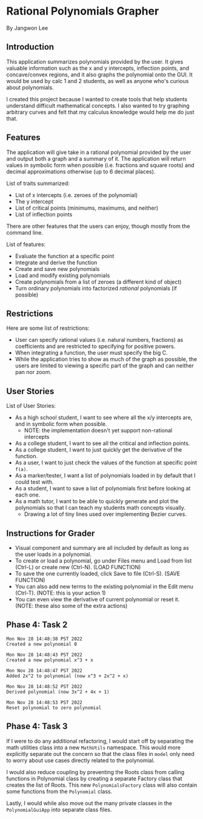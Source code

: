 # Rational Polynomials Grapher
By Jangwon Lee

## Introduction

This application summarizes polynomials provided by the user. It gives valuable information such as the x and y intercepts, inflection points, and concave/convex regions, and it also graphs the polynomial onto the GUI. It would be used by calc 1 and 2 students, as well as anyone who's curious about polynomials. 

I created this project because I wanted to create tools that help students understand difficult mathematical concepts. I also wanted to try graphing arbitrary curves and felt that my calculus knowledge would help me do just that.


## Features

The application will give take in a rational polynomial provided by the user and output both a graph and a summary of it. The application will return values in symbolic form when possible (i.e. fractions and square roots) and decimal approximations otherwise (up to 6 decimal places).

List of traits summarized:
 - List of x intercepts (i.e. zeroes of the polynomial)
 - The y intercept
 - List of critical points (minimums, maximums, and neither)
 - List of inflection points


There are other features that the users can enjoy, though mostly from the command line.

List of features:
 - Evaluate the function at a specific point
 - Integrate and derive the function
 - Create and save new polynomials
 - Load and modify existing polynomials
 - Create polynomials from a list of zeroes (a different kind of object)
 - Turn ordinary polynomials into factorized *rational* polynomials (if possible)


## Restrictions

Here are some list of restrictions:
 - User can specify rational values (i.e. natural numbers, fractions) as coefficients and are restricted to specifying for positive powers. 
 - When integrating a function, the user must specify the big C. 
 - While the application tries to show as much of the graph as possible, the users are limited to viewing a specific part of the graph and can neither pan nor zoom.

## User Stories

List of User Stories:
 - As a high school student, I want to see where all the x/y intercepts are, and in symbolic form when possible.
	- NOTE: the implementation doesn't yet support non-rational intercepts
 - As a college student, I want to see all the critical and inflection points.
 - As a college student, I want to just quickly get the derivative of the function.
 - As a user, I want to just check the values of the function at specific point `f(a)`.
 - As a marker/tester, I want a list of polynomials loaded in by default that I could test with.
 - As a student, I want to save a list of polynomials first before looking at each one.
- As a math tutor, I want to be able to quickly generate and plot the polynomials so that I can teach my students math concepts visually.
    - Drawing a lot of tiny lines used over implementing Bezier curves.


## Instructions for Grader
 - Visual component and summary are all included by default as long as the user loads in a polynomial.
 - To create or load a polynomial, go under Files menu and Load from list (Ctrl-L) or create new (Ctrl-N). (LOAD FUNCTION)
 - To save the one currently loaded, click Save to file (Ctrl-S). (SAVE FUNCTION)
 - You can also add new terms to the existing polynomial in the Edit menu (Ctrl-T). (NOTE: this is your action 1)
 - You can even view the derivative of current polynomial or reset it. (NOTE: these also some of the extra actions)

## Phase 4: Task 2
```
Mon Nov 28 14:48:38 PST 2022
Created a new polynomial 0

Mon Nov 28 14:48:43 PST 2022
Created a new polynomial x^3 + x

Mon Nov 28 14:48:47 PST 2022
Added 2x^2 to polynomial (now x^3 + 2x^2 + x)

Mon Nov 28 14:48:52 PST 2022
Derived polynomial (now 3x^2 + 4x + 1)

Mon Nov 28 14:48:53 PST 2022
Reset polynomial to zero polynomial
```

## Phase 4: Task 3
If I were to do any additional refactoring, I would start off by separating the math utilities class into a new `MathUtils` namespace. This would more explicitly separate out the concern so that the class files in `model` only need to worry about use cases directly related to the polynomial.

I would also reduce coupling by preventing the Roots class from calling functions in Polynomial class by creating a separate Factory class that creates the list of Roots. This new `PolynomialsFactory` class will also contain some functions from the `Polynomial` class.

Lastly, I would while also move out the many private classes in the `PolynomialGuiApp` into separate class files.